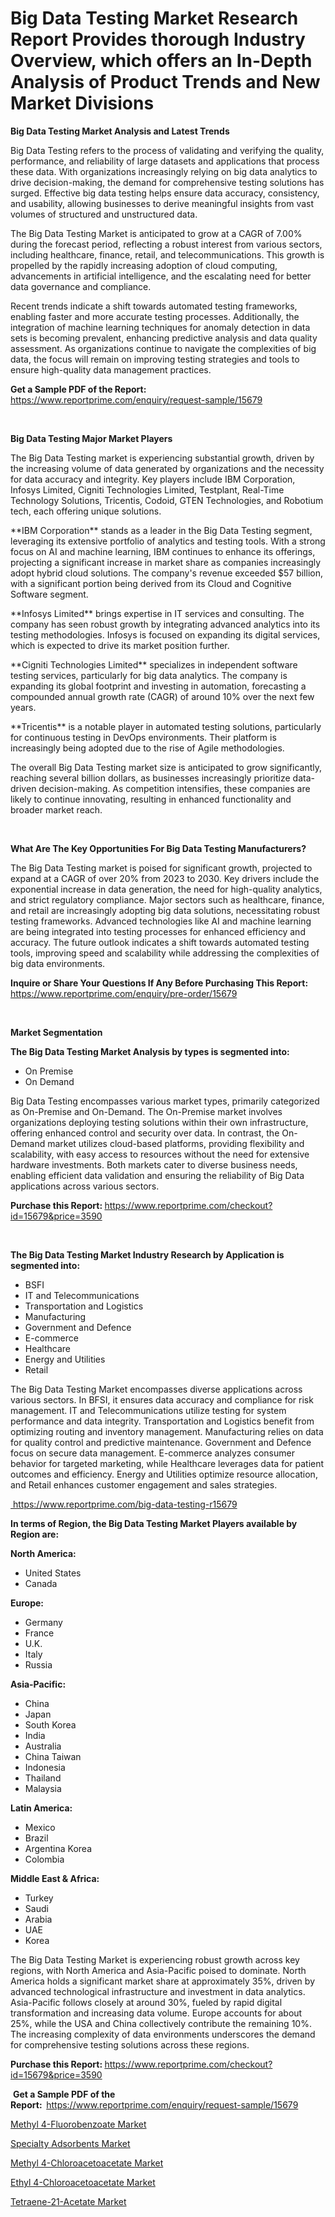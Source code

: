 <p><h1>Big Data Testing Market Research Report Provides thorough Industry Overview, which offers an In-Depth Analysis of Product Trends and New Market Divisions</h1></p><p><strong>Big Data Testing Market Analysis and Latest Trends</strong></p>
<p><p>Big Data Testing refers to the process of validating and verifying the quality, performance, and reliability of large datasets and applications that process these data. With organizations increasingly relying on big data analytics to drive decision-making, the demand for comprehensive testing solutions has surged. Effective big data testing helps ensure data accuracy, consistency, and usability, allowing businesses to derive meaningful insights from vast volumes of structured and unstructured data.</p><p>The Big Data Testing Market is anticipated to grow at a CAGR of 7.00% during the forecast period, reflecting a robust interest from various sectors, including healthcare, finance, retail, and telecommunications. This growth is propelled by the rapidly increasing adoption of cloud computing, advancements in artificial intelligence, and the escalating need for better data governance and compliance. </p><p>Recent trends indicate a shift towards automated testing frameworks, enabling faster and more accurate testing processes. Additionally, the integration of machine learning techniques for anomaly detection in data sets is becoming prevalent, enhancing predictive analysis and data quality assessment. As organizations continue to navigate the complexities of big data, the focus will remain on improving testing strategies and tools to ensure high-quality data management practices.</p></p>
<p><strong>Get a Sample PDF of the Report:&nbsp;</strong> <a href="https://www.reportprime.com/enquiry/request-sample/15679?utm_campaign=1425&utm_medium=2&utm_source=Github&utm_content=ia&utm_term=11102024&utm_id=big-data-testing">https://www.reportprime.com/enquiry/request-sample/15679</a></p>
<p>&nbsp;</p>
<p><strong>Big Data Testing Major Market Players</strong></p>
<p><p>The Big Data Testing market is experiencing substantial growth, driven by the increasing volume of data generated by organizations and the necessity for data accuracy and integrity. Key players include IBM Corporation, Infosys Limited, Cigniti Technologies Limited, Testplant, Real-Time Technology Solutions, Tricentis, Codoid, GTEN Technologies, and Robotium tech, each offering unique solutions.</p><p>**IBM Corporation** stands as a leader in the Big Data Testing segment, leveraging its extensive portfolio of analytics and testing tools. With a strong focus on AI and machine learning, IBM continues to enhance its offerings, projecting a significant increase in market share as companies increasingly adopt hybrid cloud solutions. The company's revenue exceeded $57 billion, with a significant portion being derived from its Cloud and Cognitive Software segment.</p><p>**Infosys Limited** brings expertise in IT services and consulting. The company has seen robust growth by integrating advanced analytics into its testing methodologies. Infosys is focused on expanding its digital services, which is expected to drive its market position further.</p><p>**Cigniti Technologies Limited** specializes in independent software testing services, particularly for big data analytics. The company is expanding its global footprint and investing in automation, forecasting a compounded annual growth rate (CAGR) of around 10% over the next few years.</p><p>**Tricentis** is a notable player in automated testing solutions, particularly for continuous testing in DevOps environments. Their platform is increasingly being adopted due to the rise of Agile methodologies.</p><p>The overall Big Data Testing market size is anticipated to grow significantly, reaching several billion dollars, as businesses increasingly prioritize data-driven decision-making. As competition intensifies, these companies are likely to continue innovating, resulting in enhanced functionality and broader market reach.</p></p>
<p>&nbsp;</p>
<p><strong>What Are The Key Opportunities For Big Data Testing Manufacturers?</strong></p>
<p><p>The Big Data Testing market is poised for significant growth, projected to expand at a CAGR of over 20% from 2023 to 2030. Key drivers include the exponential increase in data generation, the need for high-quality analytics, and strict regulatory compliance. Major sectors such as healthcare, finance, and retail are increasingly adopting big data solutions, necessitating robust testing frameworks. Advanced technologies like AI and machine learning are being integrated into testing processes for enhanced efficiency and accuracy. The future outlook indicates a shift towards automated testing tools, improving speed and scalability while addressing the complexities of big data environments.</p></p>
<p><strong>Inquire or Share Your Questions If Any Before Purchasing This Report:</strong> <a href="https://www.reportprime.com/enquiry/pre-order/15679?utm_campaign=1425&utm_medium=2&utm_source=Github&utm_content=ia&utm_term=11102024&utm_id=big-data-testing">https://www.reportprime.com/enquiry/pre-order/15679</a></p>
<p>&nbsp;</p>
<p><strong>Market Segmentation</strong></p>
<p><strong>The Big Data Testing Market Analysis by types is segmented into:</strong></p>
<p><ul><li>On Premise</li><li>On Demand</li></ul></p>
<p><p>Big Data Testing encompasses various market types, primarily categorized as On-Premise and On-Demand. The On-Premise market involves organizations deploying testing solutions within their own infrastructure, offering enhanced control and security over data. In contrast, the On-Demand market utilizes cloud-based platforms, providing flexibility and scalability, with easy access to resources without the need for extensive hardware investments. Both markets cater to diverse business needs, enabling efficient data validation and ensuring the reliability of Big Data applications across various sectors.</p></p>
<p><strong>Purchase this Report:&nbsp;</strong><a href="https://www.reportprime.com/checkout?id=15679&price=3590&utm_campaign=1425&utm_medium=2&utm_source=Github&utm_content=ia&utm_term=11102024&utm_id=big-data-testing">https://www.reportprime.com/checkout?id=15679&price=3590</a></p>
<p>&nbsp;</p>
<p><strong>The Big Data Testing Market Industry Research by Application is segmented into:</strong></p>
<p><ul><li>BSFI</li><li>IT and Telecommunications</li><li>Transportation and Logistics</li><li>Manufacturing</li><li>Government and Defence</li><li>E-commerce</li><li>Healthcare</li><li>Energy and Utilities</li><li>Retail</li></ul></p>
<p><p>The Big Data Testing Market encompasses diverse applications across various sectors. In BFSI, it ensures data accuracy and compliance for risk management. IT and Telecommunications utilize testing for system performance and data integrity. Transportation and Logistics benefit from optimizing routing and inventory management. Manufacturing relies on data for quality control and predictive maintenance. Government and Defence focus on secure data management. E-commerce analyzes consumer behavior for targeted marketing, while Healthcare leverages data for patient outcomes and efficiency. Energy and Utilities optimize resource allocation, and Retail enhances customer engagement and sales strategies. </p></p>
<p><a href="https://www.reportprime.com/big-data-testing-r15679?utm_campaign=1425&utm_medium=2&utm_source=Github&utm_content=ia&utm_term=11102024&utm_id=big-data-testing">&nbsp;https://www.reportprime.com/big-data-testing-r15679</a></p>
<p><strong>In terms of Region, the Big Data Testing Market Players available by Region are:</strong></p>
<p>
    <p> <strong> North America: </strong>
        <ul>
            <li>United States</li>
            <li>Canada</li>
        </ul>
        </p> 
    <p> <strong> Europe: </strong>
        <ul>
            <li>Germany</li>
            <li>France</li>
            <li>U.K.</li>
            <li>Italy</li>
            <li>Russia</li>
        </ul>
        </p> 
    <p> <strong> Asia-Pacific: </strong>
        <ul>
            <li>China</li>
            <li>Japan</li>
            <li>South Korea</li>
            <li>India</li>
            <li>Australia</li>
            <li>China Taiwan</li>
            <li>Indonesia</li>
            <li>Thailand</li>
            <li>Malaysia</li>
        </ul>
        </p> 
    <p> <strong> Latin America: </strong>
        <ul>
            <li>Mexico</li>
            <li>Brazil</li>
            <li>Argentina Korea</li>
            <li>Colombia</li>
        </ul>
        </p> 
    <p> <strong> Middle East & Africa: </strong>
        <ul>
            <li>Turkey</li>
            <li>Saudi</li>
            <li>Arabia</li>
            <li>UAE</li>
            <li>Korea</li>
        </ul>
    </p>
    </p>
<p><p>The Big Data Testing Market is experiencing robust growth across key regions, with North America and Asia-Pacific poised to dominate. North America holds a significant market share at approximately 35%, driven by advanced technological infrastructure and investment in data analytics. Asia-Pacific follows closely at around 30%, fueled by rapid digital transformation and increasing data volume. Europe accounts for about 25%, while the USA and China collectively contribute the remaining 10%. The increasing complexity of data environments underscores the demand for comprehensive testing solutions across these regions.</p></p>
<p><strong>Purchase this Report: </strong><a href="https://www.reportprime.com/checkout?id=15679&price=3590&utm_campaign=1425&utm_medium=2&utm_source=Github&utm_content=ia&utm_term=11102024&utm_id=big-data-testing">https://www.reportprime.com/checkout?id=15679&price=3590</a></p>
<p>&nbsp;<strong>Get a Sample PDF of the Report:&nbsp;&nbsp;</strong><a href="https://www.reportprime.com/enquiry/request-sample/15679?utm_campaign=1425&utm_medium=2&utm_source=Github&utm_content=ia&utm_term=11102024&utm_id=big-data-testing">https://www.reportprime.com/enquiry/request-sample/15679</a></p>
<p><strong></strong></p>
<p><p><a href="https://www.linkedin.com/pulse/booming-methyl-4-fluorobenzoate-market-sector-analysis-growth-fwqle?utm_campaign=1425&utm_medium=2&utm_source=Github&utm_content=ia&utm_term=11102024&utm_id=big-data-testing">Methyl 4-Fluorobenzoate Market</a></p><p><a href="https://www.linkedin.com/pulse/emerging-specialty-adsorbents-market-opportunities-analysis-oplre?utm_campaign=1425&utm_medium=2&utm_source=Github&utm_content=ia&utm_term=11102024&utm_id=big-data-testing">Specialty Adsorbents Market</a></p><p><a href="https://www.linkedin.com/pulse/methyl-4-chloroacetoacetate-industry-forecast-market-shifts-strategic-ir80e?utm_campaign=1425&utm_medium=2&utm_source=Github&utm_content=ia&utm_term=11102024&utm_id=big-data-testing">Methyl 4-Chloroacetoacetate Market</a></p><p><a href="https://www.linkedin.com/pulse/ethyl-4-chloroacetoacetate-industry-insights-report-analyzing-zsdrc?utm_campaign=1425&utm_medium=2&utm_source=Github&utm_content=ia&utm_term=11102024&utm_id=big-data-testing">Ethyl 4-Chloroacetoacetate Market</a></p><p><a href="https://www.linkedin.com/pulse/digital-transformation-tetraene-21-acetate-industry-market-opportunities-pvbve?utm_campaign=1425&utm_medium=2&utm_source=Github&utm_content=ia&utm_term=11102024&utm_id=big-data-testing">Tetraene-21-Acetate Market</a></p></p>